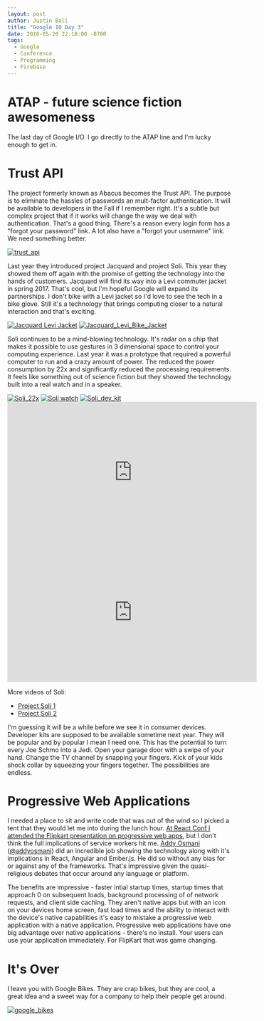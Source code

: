 ```yaml
---
layout: post
author: Justin Ball
title: "Google IO Day 3"
date: 2016-05-20 22:18:00 -0700
tags:
  - Google
  - Conference
  - Programming
  - Firebase
---
```


# ATAP - future science fiction awesomeness


The last day of Google I/O. I go directly to the ATAP line and I'm lucky enough to get in.

# Trust API
The project formerly known as Abacus becomes the Trust API. The purpose is to eliminate the hassles of passwords an mult-factor authentication. It will be available to developers in the Fall if I remember right. It's a subtle but complex project that if it works will change the way we deal with authentication. That's a good thing. There's a reason every login form has a "forgot your password" link. A lot also have a "forgot your username" link. We need something better.
<div class="post-images">
  <a href="/images/posts/2016/05/20/trust_api.jpg"><img src="/images/posts/2016/05/20/trust_api_sm.jpg" alt="trust_api" /></a>
</div>

Last year they introduced project Jacquard and project Soli. This year they showed them off again with the promise of getting the technology into the hands of customers. Jacquard will find its way into a Levi commuter jacket in spring 2017. That's cool, but I'm hopeful Google will expand its partnerships. I don't bike with a Levi jacket so I'd love to see the tech in a bike glove. Still it's a technology that brings computing closer to a natural interaction and that's exciting.
<div class="post-images">
  <a href="/images/posts/2016/05/20/Jacquard_Levi_Jacket.jpg"><img src="/images/posts/2016/05/20/Jacquard_Levi_Jacket_sm.jpg" alt="Jacquard Levi Jacket" /></a>
  <a href="/images/posts/2016/05/20/Jacquard_Levi_Bike_Jacket.jpg"><img src="/images/posts/2016/05/20/Jacquard_Levi_Bike_Jacket_sm.jpg" alt="Jacquard_Levi_Bike_Jacket" /></a>
</div>

Soli continues to be a mind-blowing technology. It's radar on a chip that makes it possible to use gestures in 3 dimensional space to control your computing experience. Last year it was a prototype that required a powerful computer to run and a crazy amount of power. The reduced the power consumption by 22x and significantly reduced the processing requirements. It feels like something out of science fiction but they showed the technology built into a real watch and in a speaker.
<div class="post-images">
  <a href="/images/posts/2016/05/20/Soli_22x.jpg"><img src="/images/posts/2016/05/20/Soli_22x_sm.jpg" alt="Soli_22x" /></a>
  <a href="/images/posts/2016/05/20/Soli_watch.jpg"><img src="/images/posts/2016/05/20/Soli_watch_sm.jpg" alt="Soli watch" /></a>
  <a href="/images/posts/2016/05/20/Soli_dev_kit.jpg"><img src="/images/posts/2016/05/20/Soli_dev_kit_sm.jpg" alt="Soli_dev_kit" /></a>
</div>

<div class="post-images">
  <iframe width="560" height="315" src="https://www.youtube.com/embed/FKe3ppAekr0" frameborder="0" allowfullscreen></iframe>
</div>

<div class="post-images">
  <iframe width="560" height="315" src="https://www.youtube.com/embed/dq8tv0ZhdF0" frameborder="0" allowfullscreen></iframe>
</div>

More videos of Soli:
<ul>
  <li><a href="https://www.youtube.com/watch?v=T7mcuC9e1VM">Project Soli 1</a></li>
  <li><a href="https://www.youtube.com/watch?v=QJrleJmGgxY">Project Soli 2</a></li>
</ul>

I'm guessing it will be a while before we see it in consumer devices. Developer kits are supposed to be available sometime next year. They will be popular and by popular I mean I need one. This has the potential to turn every Joe Schmo into a Jedi. Open your garage door with a swipe of your hand. Change the TV channel by snapping your fingers. Kick of your kids shock collar by squeezing your fingers together. The possibilities are endless.

# Progressive Web Applications
I needed a place to sit and write code that was out of the wind so I picked a tent that they would let me into during the lunch hour. <a href="https://www.youtube.com/watch?v=m2tvYGCdOzs" title="Aditya Punjani - Building a Progressive Web App">At React Conf I attended the Flipkart presentation on progressive web apps</a>, but I don't think the full implications of service workers hit me. <a href="https://addyosmani.com/">Addy Osmani</a> (<a href="https://twitter.com/addyosmani?lang=en">@addyosmani</a>) did an incredible job showing the technology along with it's implications in React, Angular and Ember.js. He did so without any bias for or against any of the frameworks. That's impressive given the quasi-religious debates that occur around any language or platform.

The benefits are impressive - faster intial startup times, startup times that approach 0 on subsequent loads, background processing of of network requests, and client side caching. They aren't native apps but with an icon on your devices home screen, fast load times and the ability to interact with the device's native capabilities it's easy to mistake a progressive web application with a native application. Progressive web applications have one big advantage over native applications - there's no install. Your users can use your application immediately. For FlipKart that was game changing.

# It's Over
I leave you with Google Bikes. They are crap bikes, but they are cool, a great idea and a sweet way for a company to help their people get around.
<div class="post-images">
  <a href="/images/posts/2016/05/20/google_bikes.jpg"><img src="/images/posts/2016/05/20/google_bikes_sm.jpg" alt="google_bikes" /></a>
</div>
